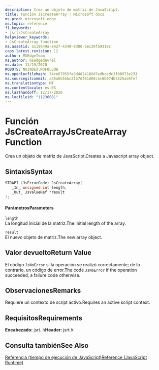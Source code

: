 ```yaml
---
description: Crea un objeto de matriz de JavaScript.
title: Función JsCreateArray | Microsoft docs
ms.prod: microsoft-edge
ms.topic: reference
f1_keywords:
- jsrt/JsCreateArray
helpviewer_keywords:
- JsCreateArray function
ms.assetid: a119949a-e427-4349-9d00-5ec20fb9319c
caps.latest.revision: 12
author: MSEdgeTeam
ms.author: msedgedevrel
ms.date: 11/19/2020
ROBOTS: NOINDEX,NOFOLLOW
ms.openlocfilehash: 34ce07055fa3d4d24188d7edbcedc3f08973e233
ms.sourcegitcommit: a35a6b5bbc21b7df61d08cbc6b074b5325ad4fef
ms.translationtype: MT
ms.contentlocale: es-ES
ms.lasthandoff: 12/17/2020
ms.locfileid: "11236081"
---
```

# <span data-ttu-id="08908-103">Función JsCreateArray</span><span class="sxs-lookup"><span data-stu-id="08908-103">JsCreateArray Function</span></span>

<span data-ttu-id="08908-104">Crea un objeto de matriz de JavaScript.</span><span class="sxs-lookup"><span data-stu-id="08908-104">Creates a Javascript array object.</span></span>  
  
## <span data-ttu-id="08908-105">Sintaxis</span><span class="sxs-lookup"><span data-stu-id="08908-105">Syntax</span></span>  
  
```cpp  
STDAPI_(JsErrorCode) JsCreateArray(  
   _In_ unsigned int length,  
   _Out_ JsValueRef *result  
);  
```  
  
#### <span data-ttu-id="08908-106">Parámetros</span><span class="sxs-lookup"><span data-stu-id="08908-106">Parameters</span></span>  
 `length`  
 <span data-ttu-id="08908-107">La longitud inicial de la matriz.</span><span class="sxs-lookup"><span data-stu-id="08908-107">The initial length of the array.</span></span>  
  
 `result`  
 <span data-ttu-id="08908-108">El nuevo objeto de matriz.</span><span class="sxs-lookup"><span data-stu-id="08908-108">The new array object.</span></span>  
  
## <span data-ttu-id="08908-109">Valor devuelto</span><span class="sxs-lookup"><span data-stu-id="08908-109">Return Value</span></span>  
 <span data-ttu-id="08908-110">El código `JsNoError` si la operación se realizó correctamente; de lo contrario, un código de error.</span><span class="sxs-lookup"><span data-stu-id="08908-110">The code `JsNoError` if the operation succeeded, a failure code otherwise.</span></span>  
  
## <span data-ttu-id="08908-111">Observaciones</span><span class="sxs-lookup"><span data-stu-id="08908-111">Remarks</span></span>  
 <span data-ttu-id="08908-112">Requiere un contexto de script activo.</span><span class="sxs-lookup"><span data-stu-id="08908-112">Requires an active script context.</span></span>  
  
## <span data-ttu-id="08908-113">Requisitos</span><span class="sxs-lookup"><span data-stu-id="08908-113">Requirements</span></span>  
 <span data-ttu-id="08908-114">**Encabezado:** jsrt. h</span><span class="sxs-lookup"><span data-stu-id="08908-114">**Header:** jsrt.h</span></span>  
  
## <span data-ttu-id="08908-115">Consulta también</span><span class="sxs-lookup"><span data-stu-id="08908-115">See Also</span></span>  
 [<span data-ttu-id="08908-116">Referencia (tiempo de ejecución de JavaScript)</span><span class="sxs-lookup"><span data-stu-id="08908-116">Reference (JavaScript Runtime)</span></span>](../chakra-hosting/reference-javascript-runtime.md)
